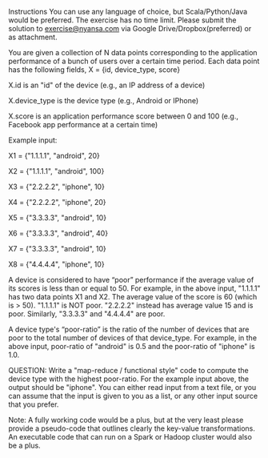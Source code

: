 Instructions
You can use any language of choice, but Scala/Python/Java would be preferred. The exercise has no time limit. Please submit the solution to exercise@nyansa.com via Google Drive/Dropbox(preferred) or as attachment.


You are given a collection of N data points corresponding to the application performance of a bunch of users over a certain time period. Each data point has the following fields, X = {id, device_type, score}
 

X.id is an "id" of the device (e.g., an IP address of a device)

X.device_type is the device type  (e.g., Android or IPhone)

X.score is an application performance score between 0 and 100 (e.g., Facebook app performance at a certain time)

 

Example input:

X1 = {"1.1.1.1", "android", 20}

X2 = {"1.1.1.1", "android", 100}

X3 = {"2.2.2.2", "iphone", 10}

X4 = {"2.2.2.2", "iphone", 20}

X5 = {"3.3.3.3", "android", 10}

X6 = {"3.3.3.3", "android", 40}

X7 = {"3.3.3.3", "android", 10}

X8 = {"4.4.4.4", "iphone", 10}

 

A device is considered to have “poor” performance if the average value of its scores is less than or equal to 50. For example, in the above input, "1.1.1.1" has two data points X1 and X2. The average value of the score is 60 (which is > 50). "1.1.1.1" is NOT poor. "2.2.2.2" instead has average value 15 and is poor. Similarly, "3.3.3.3" and "4.4.4.4" are poor.

 

A device type's “poor-ratio” is the ratio of the number of devices that are poor to the total number of devices of that device_type. For example, in the above input, poor-ratio of "android" is 0.5 and the poor-ratio of "iphone" is 1.0.

 

QUESTION: Write a "map-reduce / functional style" code to compute the device type with the highest poor-ratio. For the example input above, the output should be "iphone". You can either read input from a text file, or you can assume that the input is given to you as a list, or any other input source that you prefer. 



Note: A fully working code would be a plus, but at the very least please provide a pseudo-code that outlines clearly the key-value transformations.  An executable code that can run on a Spark or Hadoop cluster would also be a plus.